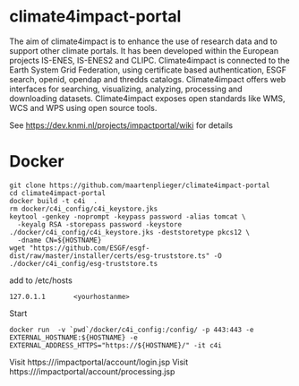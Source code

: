 # climate4impact-portal
The aim of climate4impact is to enhance the use of research data and to support other climate portals. It has been developed within the European projects IS-ENES, IS-ENES2 and CLIPC. Climate4impact is connected to the Earth System Grid Federation, using certificate based authentication, ESGF search, openid, opendap and thredds catalogs. Climate4impact offers web interfaces for searching, visualizing, analyzing, processing and downloading datasets.  Climate4impact exposes open standards like WMS, WCS and WPS using open source tools.

See https://dev.knmi.nl/projects/impactportal/wiki for details


# Docker

```
git clone https://github.com/maartenplieger/climate4impact-portal
cd climate4impact-portal
docker build -t c4i  .
rm docker/c4i_config/c4i_keystore.jks
keytool -genkey -noprompt -keypass password -alias tomcat \
  -keyalg RSA -storepass password -keystore ./docker/c4i_config/c4i_keystore.jks -deststoretype pkcs12 \
  -dname CN=${HOSTNAME}
wget "https://github.com/ESGF/esgf-dist/raw/master/installer/certs/esg-truststore.ts" -O  ./docker/c4i_config/esg-truststore.ts
```

add to /etc/hosts
```
127.0.1.1       <yourhostanme>
```

Start
```
docker run  -v `pwd`/docker/c4i_config:/config/ -p 443:443 -e EXTERNAL_HOSTNAME:${HOSTNAME} -e EXTERNAL_ADDRESS_HTTPS="https://${HOSTNAME}/" -it c4i
```

Visit https://<yourhostanme>/impactportal/account/login.jsp
Visit https://<yourhostname>/impactportal/account/processing.jsp

